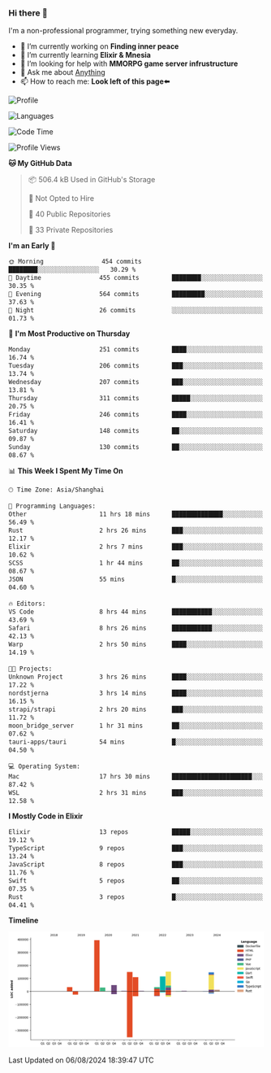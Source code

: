 ### Hi there 👋

I'm a non-professional programmer, trying something new everyday.

<!--
**dyzdyz010/dyzdyz010** is a ✨ _special_ ✨ repository because its `README.md` (this file) appears on your GitHub profile.
-->

- 🔭 I’m currently working on **Finding inner peace**
- 🌱 I’m currently learning **Elixir & Mnesia**
- 🤔 I’m looking for help with **MMORPG game server infrustructure**
- 💬 Ask me about [Anything](https://github.com/dyzdyz010/dyzdyz010/issues)
- 📫 How to reach me: **Look left of this page⬅️**

<!-- - 👯 I’m looking to collaborate on
- 😄 Pronouns: ...
- ⚡ Fun fact: ...
 -->
 
![Profile](https://github-readme-stats.vercel.app/api?username=dyzdyz010&count_private=true&show_icons=true&theme=dracula)

![Languages](https://github-readme-stats.vercel.app/api/top-langs/?username=dyzdyz010&layout=compact&theme=dracula)

<!--START_SECTION:waka-->
![Code Time](http://img.shields.io/badge/Code%20Time-1%2C750%20hrs%2047%20mins-blue)

![Profile Views](http://img.shields.io/badge/Profile%20Views-0-blue)

**🐱 My GitHub Data** 

> 📦 506.4 kB Used in GitHub's Storage 
 > 
> 🚫 Not Opted to Hire
 > 
> 📜 40 Public Repositories 
 > 
> 🔑 33 Private Repositories 
 > 
**I'm an Early 🐤** 

```text
🌞 Morning                454 commits         ████████░░░░░░░░░░░░░░░░░   30.29 % 
🌆 Daytime                455 commits         ████████░░░░░░░░░░░░░░░░░   30.35 % 
🌃 Evening                564 commits         █████████░░░░░░░░░░░░░░░░   37.63 % 
🌙 Night                  26 commits          ░░░░░░░░░░░░░░░░░░░░░░░░░   01.73 % 
```
📅 **I'm Most Productive on Thursday** 

```text
Monday                   251 commits         ████░░░░░░░░░░░░░░░░░░░░░   16.74 % 
Tuesday                  206 commits         ███░░░░░░░░░░░░░░░░░░░░░░   13.74 % 
Wednesday                207 commits         ███░░░░░░░░░░░░░░░░░░░░░░   13.81 % 
Thursday                 311 commits         █████░░░░░░░░░░░░░░░░░░░░   20.75 % 
Friday                   246 commits         ████░░░░░░░░░░░░░░░░░░░░░   16.41 % 
Saturday                 148 commits         ██░░░░░░░░░░░░░░░░░░░░░░░   09.87 % 
Sunday                   130 commits         ██░░░░░░░░░░░░░░░░░░░░░░░   08.67 % 
```


📊 **This Week I Spent My Time On** 

```text
🕑︎ Time Zone: Asia/Shanghai

💬 Programming Languages: 
Other                    11 hrs 18 mins      ██████████████░░░░░░░░░░░   56.49 % 
Rust                     2 hrs 26 mins       ███░░░░░░░░░░░░░░░░░░░░░░   12.17 % 
Elixir                   2 hrs 7 mins        ███░░░░░░░░░░░░░░░░░░░░░░   10.62 % 
SCSS                     1 hr 44 mins        ██░░░░░░░░░░░░░░░░░░░░░░░   08.67 % 
JSON                     55 mins             █░░░░░░░░░░░░░░░░░░░░░░░░   04.60 % 

🔥 Editors: 
VS Code                  8 hrs 44 mins       ███████████░░░░░░░░░░░░░░   43.69 % 
Safari                   8 hrs 26 mins       ███████████░░░░░░░░░░░░░░   42.13 % 
Warp                     2 hrs 50 mins       ████░░░░░░░░░░░░░░░░░░░░░   14.19 % 

🐱‍💻 Projects: 
Unknown Project          3 hrs 26 mins       ████░░░░░░░░░░░░░░░░░░░░░   17.22 % 
nordstjerna              3 hrs 14 mins       ████░░░░░░░░░░░░░░░░░░░░░   16.15 % 
strapi/strapi            2 hrs 20 mins       ███░░░░░░░░░░░░░░░░░░░░░░   11.72 % 
moon_bridge_server       1 hr 31 mins        ██░░░░░░░░░░░░░░░░░░░░░░░   07.62 % 
tauri-apps/tauri         54 mins             █░░░░░░░░░░░░░░░░░░░░░░░░   04.50 % 

💻 Operating System: 
Mac                      17 hrs 30 mins      ██████████████████████░░░   87.42 % 
WSL                      2 hrs 31 mins       ███░░░░░░░░░░░░░░░░░░░░░░   12.58 % 
```

**I Mostly Code in Elixir** 

```text
Elixir                   13 repos            █████░░░░░░░░░░░░░░░░░░░░   19.12 % 
TypeScript               9 repos             ███░░░░░░░░░░░░░░░░░░░░░░   13.24 % 
JavaScript               8 repos             ███░░░░░░░░░░░░░░░░░░░░░░   11.76 % 
Swift                    5 repos             ██░░░░░░░░░░░░░░░░░░░░░░░   07.35 % 
Rust                     3 repos             █░░░░░░░░░░░░░░░░░░░░░░░░   04.41 % 
```



**Timeline**

![Lines of Code chart](https://raw.githubusercontent.com/dyzdyz010/dyzdyz010/master/assets/bar_graph.png)


 Last Updated on 06/08/2024 18:39:47 UTC
<!--END_SECTION:waka-->
